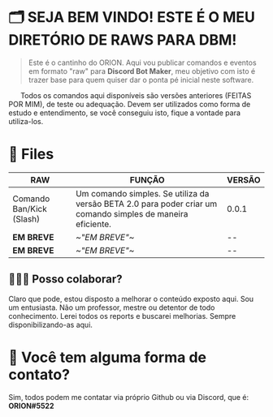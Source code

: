 # 🗂️ SEJA BEM VINDO! ESTE É O MEU DIRETÓRIO DE RAWS PARA DBM!

> Este é o cantinho do ORION. Aqui vou publicar comandos e eventos em formato "raw" para **Discord Bot Maker**, meu objetivo com isto é trazer base para quem quiser dar o ponta pé inicial neste software.

      Todos os comandos aqui disponíveis são versões anteriores (FEITAS POR MIM), de teste ou adequação. Devem ser utilizados como forma de estudo e entendimento, se você conseguiu isto, fique a vontade para utiliza-los.

# 📝 Files

| RAW | FUNÇÃO | VERSÃO |
| --- | --- | --- |
| Comando Ban/Kick (Slash) | Um comando simples. Se utiliza da versão BETA 2.0 para poder criar um comando simples de maneira eficiente. | 0.0.1 |
| **EM BREVE** | _~"EM BREVE"~_ | \-- |
| **EM BREVE** | _~"EM BREVE"~_ | \-- |

## 👨🏻‍💻 Posso colaborar?

Claro que pode, estou disposto a melhorar o conteúdo exposto aqui. Sou um entusiasta. Não um professor, mestre ou detentor de todo conhecimento. Lerei todos os reports e buscarei melhorias. Sempre disponibilizando-as aqui.

# 💌 Você tem alguma forma de contato?

Sim, todos podem me contatar via próprio Github ou via Discord, que é:  
**ORION#5522**
